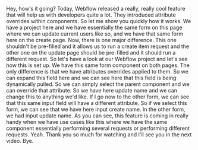 Hey, how's it going? Today, Webflow released a really, really cool feature that will help us with developers quite a lot. They introduced attribute overrides within components. So let me show you quickly how it works. We have a project here and we have essentially the same form on this page where we can update current users like so, and we have that same form here on the create page. Now, there is one major difference. This one shouldn't be pre-filled and it allows us to run a create item request and the other one on the update page should be pre-filled and it should run a different request. So let's have a look at our Webflow project and let's see how this is set up. We have this same form component on both pages. The only difference is that we have attributes overrides applied to them. So we can expand this field here and we can see here that this field is being dynamically pulled. So we can simply select the parent component and we can override that attribute. So we have here update name and we can change this to anything we'd like. If I go now to the other form, we can see that this same input field will have a different attribute. So if we select this form, we can see that we have here input create name. In the other form, we had input update name. As you can see, this feature is coming in really handy when we have use cases like this where we have the same component essentially performing several requests or performing different requests. Yeah. Thank you so much for watching and I'll see you in the next video. Bye.